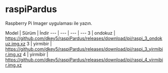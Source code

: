 # raspiPardus

Raspberry Pi Imager uygulaması ile yazın.

Model  |  Sürüm  | İndir
--- | --- | --- | ---
3 |  ondokuz  | https://github.com/dkey5/raspiPardus/releases/download/pi/raspi_3_ondokuz.img.xz
3 |  yirmibir  | https://github.com/dkey5/raspiPardus/releases/download/pi/raspi_3_yirmibir.img.xz
4 |  yirmibir  | https://github.com/dkey5/raspiPardus/releases/download/pi/raspi_4_yirmibir.img.xz
